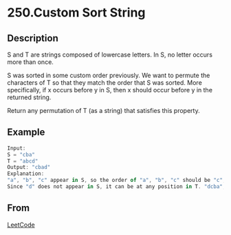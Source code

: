 # 250.Custom Sort String

## Description

S and T are strings composed of lowercase letters. In S, no letter occurs more than once.

S was sorted in some custom order previously. We want to permute the characters of T so that they match the order that S was sorted. More specifically, if x occurs before y in S, then x should occur before y in the returned string.

Return any permutation of T (as a string) that satisfies this property.

## Example

```javascript
Input:
S = "cba"
T = "abcd"
Output: "cbad"
Explanation:
"a", "b", "c" appear in S, so the order of "a", "b", "c" should be "c", "b", and "a".
Since "d" does not appear in S, it can be at any position in T. "dcba", "cdba", "cbda" are also valid outputs.
```

## From

[LeetCode](https://leetcode.com/problems/custom-sort-string)
